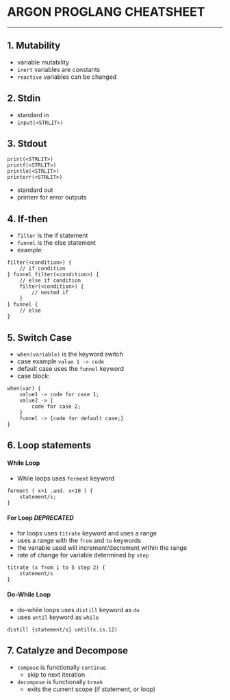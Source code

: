 # ARGON PROGLANG CHEATSHEET

---

## 1. Mutability
- variable mutability
- `inert` variables are constants
- `reactive` variables can be changed

## 2. Stdin
- standard in
- `input(<STRLIT>)`

## 3. Stdout
```ARGON
print(<STRLIT>) 
printf(<STRLIT>) 
println(<STRLIT>) 
printerr(<STRLIT>)
```
- standard out
- printerr for error outputs

## 4. If-then
- `filter` is the if statement
- `funnel` is the else statement
- example:
```ARGON
filter(<condition>) {
	// if condition
} funnel filter(<condition>) {
	// else if condition
	filter(<condition>) {
		// nested if
	}
} funnel {
	// else
}
```

## 5. Switch Case
- `when(variable)` is the keyword switch
-  case example `value 1 -> code`
- default case uses the `funnel` keyword
- case block:
```ARGON
when(var) {
	value1 -> code for case 1;
	value2 -> {
		code for case 2;
	}
	funnel -> {code for default case;}
}
```

## 6. Loop statements
#### While Loop
- While loops uses `ferment` keyword
```ARGON
ferment ( x>1 .and. x<10 ) {
	statement/s;
}
```
#### For Loop ***DEPRECATED***
- for loops uses `titrate` keyword and uses a range
- uses a range with the `from` and `to` keywords
- the variable used will increment/decrement within the range
- rate of change for variable determined by `step`
```ARGON
titrate (x from 1 to 5 step 2) {
	statement/s
}
```

#### Do-While Loop
- do-while loops uses `distill` keyword as `do`
- uses `until` keyword as `while`
```ARGON
distill {statement/s} until(x.is.12)
```

## 7. Catalyze and Decompose
- `compose` is functionally `continue`
	- skip to next iteration
- `decompose` is functionally `break`
	- exits the current scope (if statement, or loop)